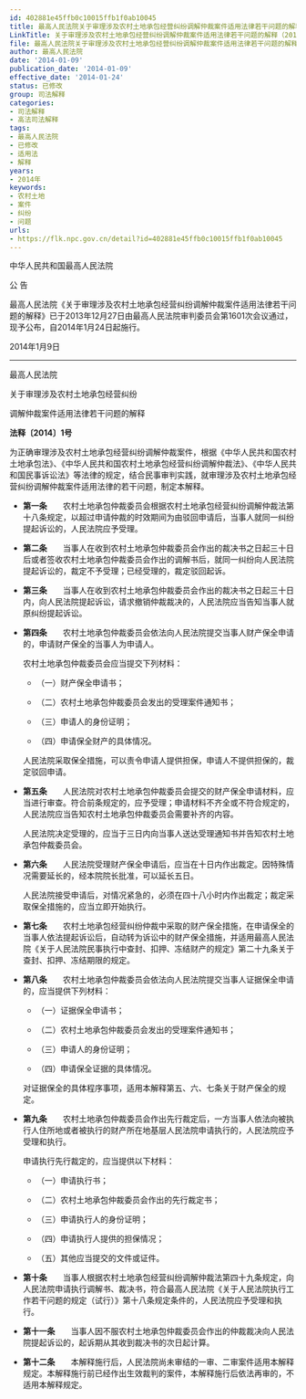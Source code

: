 ```yaml
---
id: 402881e45ffb0c10015ffb1f0ab10045
title: 最高人民法院关于审理涉及农村土地承包经营纠纷调解仲裁案件适用法律若干问题的解释
LinkTitle: 关于审理涉及农村土地承包经营纠纷调解仲裁案件适用法律若干问题的解释（2014）
file: 最高人民法院关于审理涉及农村土地承包经营纠纷调解仲裁案件适用法律若干问题的解释_20140109_402881e45ffb0c10015ffb1f0ab10045.docx
author: 最高人民法院
date: '2014-01-09'
publication_date: '2014-01-09'
effective_date: '2014-01-24'
status: 已修改
group: 司法解释
categories:
- 司法解释
- 高法司法解释
tags:
- 最高人民法院
- 已修改
- 适用法
- 解释
years:
- 2014年
keywords:
- 农村土地
- 案件
- 纠纷
- 问题
urls:
- https://flk.npc.gov.cn/detail?id=402881e45ffb0c10015ffb1f0ab10045
---
```


中华人民共和国最高人民法院

公 告

最高人民法院《关于审理涉及农村土地承包经营纠纷调解仲裁案件适用法律若干问题的解释》已于2013年12月27日由最高人民法院审判委员会第1601次会议通过，现予公布，自2014年1月24日起施行。

2014年1月9日

---

最高人民法院

关于审理涉及农村土地承包经营纠纷

调解仲裁案件适用法律若干问题的解释

**法释〔2014〕1号**

为正确审理涉及农村土地承包经营纠纷调解仲裁案件，根据《中华人民共和国农村土地承包法》、《中华人民共和国农村土地承包经营纠纷调解仲裁法》、《中华人民共和国民事诉讼法》等法律的规定，结合民事审判实践，就审理涉及农村土地承包经营纠纷调解仲裁案件适用法律的若干问题，制定本解释。

- **第一条**　　农村土地承包仲裁委员会根据农村土地承包经营纠纷调解仲裁法第十八条规定，以超过申请仲裁的时效期间为由驳回申请后，当事人就同一纠纷提起诉讼的，人民法院应予受理。

- **第二条**　　当事人在收到农村土地承包仲裁委员会作出的裁决书之日起三十日后或者签收农村土地承包仲裁委员会作出的调解书后，就同一纠纷向人民法院提起诉讼的，裁定不予受理；已经受理的，裁定驳回起诉。

- **第三条**　　当事人在收到农村土地承包仲裁委员会作出的裁决书之日起三十日内，向人民法院提起诉讼，请求撤销仲裁裁决的，人民法院应当告知当事人就原纠纷提起诉讼。

- **第四条**　　农村土地承包仲裁委员会依法向人民法院提交当事人财产保全申请的，申请财产保全的当事人为申请人。

  农村土地承包仲裁委员会应当提交下列材料：

  - （一）财产保全申请书；

  - （二）农村土地承包仲裁委员会发出的受理案件通知书；

  - （三）申请人的身份证明；

  - （四）申请保全财产的具体情况。

  人民法院采取保全措施，可以责令申请人提供担保，申请人不提供担保的，裁定驳回申请。

- **第五条**　　人民法院对农村土地承包仲裁委员会提交的财产保全申请材料，应当进行审查。符合前条规定的，应予受理；申请材料不齐全或不符合规定的，人民法院应当告知农村土地承包仲裁委员会需要补齐的内容。

  人民法院决定受理的，应当于三日内向当事人送达受理通知书并告知农村土地承包仲裁委员会。

- **第六条**　　人民法院受理财产保全申请后，应当在十日内作出裁定。因特殊情况需要延长的，经本院院长批准，可以延长五日。

  人民法院接受申请后，对情况紧急的，必须在四十八小时内作出裁定；裁定采取保全措施的，应当立即开始执行。

- **第七条**　　农村土地承包经营纠纷仲裁中采取的财产保全措施，在申请保全的当事人依法提起诉讼后，自动转为诉讼中的财产保全措施，并适用最高人民法院《关于人民法院民事执行中查封、扣押、冻结财产的规定》第二十九条关于查封、扣押、冻结期限的规定。

- **第八条**　　农村土地承包仲裁委员会依法向人民法院提交当事人证据保全申请的，应当提供下列材料：

  - （一）证据保全申请书；

  - （二）农村土地承包仲裁委员会发出的受理案件通知书；

  - （三）申请人的身份证明；

  - （四）申请保全证据的具体情况。

  对证据保全的具体程序事项，适用本解释第五、六、七条关于财产保全的规定。

- **第九条**　　农村土地承包仲裁委员会作出先行裁定后，一方当事人依法向被执行人住所地或者被执行的财产所在地基层人民法院申请执行的，人民法院应予受理和执行。

  申请执行先行裁定的，应当提供以下材料：

  - （一）申请执行书；

  - （二）农村土地承包仲裁委员会作出的先行裁定书；

  - （三）申请执行人的身份证明；

  - （四）申请执行人提供的担保情况；

  - （五）其他应当提交的文件或证件。

- **第十条**　　当事人根据农村土地承包经营纠纷调解仲裁法第四十九条规定，向人民法院申请执行调解书、裁决书，符合最高人民法院《关于人民法院执行工作若干问题的规定（试行）》第十八条规定条件的，人民法院应予受理和执行。

- **第十一条**　　当事人因不服农村土地承包仲裁委员会作出的仲裁裁决向人民法院提起诉讼的，起诉期从其收到裁决书的次日起计算。

- **第十二条**　　本解释施行后，人民法院尚未审结的一审、二审案件适用本解释规定。本解释施行前已经作出生效裁判的案件，本解释施行后依法再审的，不适用本解释规定。
